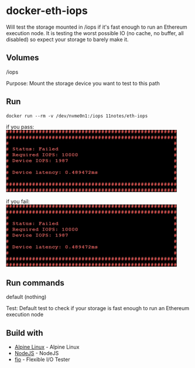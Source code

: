 # docker-eth-iops

Will test the storage mounted in /iops if it's fast enough to run an Ethereum execution node.
It is testing the worst possible IO (no cache, no buffer, all disabled) so expect your storage to barely make it.

## Volumes

/iops

Purpose: Mount the storage device you want to test to this path

## Run
```shell
docker run --rm -v /dev/nvme0n1:/iops 11notes/eth-iops
```

if you pass:
![Test Passed](https://github.com/11notes/docker-eth-iops/blob/main/blob/failed.png?raw=true)


if you fail:
![Test Failed](https://github.com/11notes/docker-eth-iops/blob/main/blob/failed.png?raw=true)

## Run commands

default (nothing)

Test: Default test to check if your storage is fast enough to run an Ethereum execution node


## Build with

* [Alpine Linux](https://alpinelinux.org/) - Alpine Linux
* [NodeJS](https://nodejs.org/en/) - NodeJS
* [fio](https://github.com/axboe/fio) - Flexible I/O Tester 
